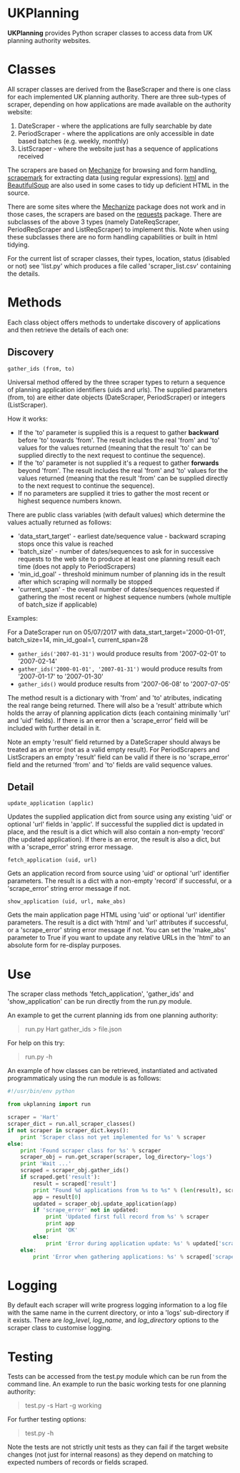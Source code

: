 UKPlanning
==========

**UKPlanning** provides Python scraper classes to access data from UK planning authority websites. 

Classes
=======

All scraper classes are derived from the BaseScraper and there is one class for each implemented UK planning authority. 
There are three sub-types of scraper, depending on how applications are made available on the authority website:

1. DateScraper - where the applications are fully searchable by date
2. PeriodScraper - where the applications are only accessible in date based batches (e.g. weekly, monthly)
3. ListScraper - where the website just has a sequence of applications received

The scrapers are based on [Mechanize](http://mechanize.readthedocs.io/) for browsing and form handling,
[scrapemark](http://arshaw.com/scrapemark/) for extracting data (using regular expressions). [lxml](http://lxml.de/) and
[BeautifulSoup](http://www.crummy.com/software/BeautifulSoup/) are also used in some cases to tidy up deficient HTML in the source.

There are some sites where the [Mechanize](http://mechanize.readthedocs.io/) package does not work and in those
cases, the scrapers are based on the [requests](http://docs.python-requests.org/en/master/) package. 
There are subclasses of the above 3 types (namely DateReqScraper, PeriodReqScraper and ListReqScraper)
to implement this. Note when using these subclasses there are no form handling capabilities or built in html tidying. 

For the current list of scraper classes, their types, location, status (disabled or not) see 'list.py' which produces 
a file called 'scraper_list.csv' containing the details.

Methods
=======

Each class object offers methods to undertake discovery of applications and then retrieve the details of each one:

Discovery
---------

```
gather_ids (from, to)
```

Universal method offered by the three scraper types to return a sequence of planning application identifiers (uids and urls). 
The supplied parameters (from, to) are either date objects (DateScraper, PeriodScraper) or integers (ListScraper). 

How it works:

* If the 'to' parameter is supplied this is a request to gather **backward** before 'to' towards 'from'. The result includes the real 'from' and 'to' values for the values returned (meaning that the result 'to' can be supplied directly to the next request to continue the sequence).
* If the 'to' parameter is not supplied it's a request to gather **forwards** beyond 'from'. The result includes the real 'from' and 'to' values for the values returned (meaning that the result 'from' can be supplied directly to the next request to continue the sequence).
* If no parameters are supplied it tries to gather the most recent or highest sequence numbers known. 

There are public class variables (with default values) which determine the values actually returned as follows:

* 'data_start_target' - earliest date/sequence value - backward scraping stops once this value is reached 
* 'batch_size' - number of dates/sequences to ask for in successive requests to the web site to produce at least one planning result each time (does not apply to PeriodScrapers)
* 'min_id_goal' - threshold minimum number of planning ids in the result after which scraping will normally be stopped 
* 'current_span' - the overall number of dates/sequences requested if gathering the most recent or highest sequence numbers (whole multiple of batch_size if applicable)

Examples: 

For a DateScraper run on 05/07/2017 with data_start_target='2000-01-01', batch_size=14, min_id_goal=1, current_span=28

* `gather_ids('2007-01-31')` would produce results from '2007-02-01' to '2007-02-14'
* `gather_ids('2000-01-01', '2007-01-31')` would produce results from '2007-01-17' to '2007-01-30'
* `gather_ids()` would produce results from '2007-06-08' to '2007-07-05'

The method result is a dictionary with 'from' and 'to' atributes, indicating the real range being returned. There will also be a 'result' 
attribute which holds the array of planning application dicts (each containing minimally 'url' and 'uid' fields). If there 
is an error then a 'scrape_error' field will be included with further detail in it.

Note an empty 'result' field returned by a DateScraper should always be treated as an error (not as a valid empty result). For PeriodScrapers and ListScrapers 
an empty 'result' field can be valid if there is no 'scrape_error' field and the returned 'from' and 'to' fields are
valid sequence values. 

Detail
------

```
update_application (applic)
```

Updates the supplied application dict from source using any existing 'uid' or optional 'url' fields in 'applic'. 
If successful the supplied dict is updated in place, and the result is a dict which will also contain a non-empty 'record' 
(the updated application). If there is an error, the result is also a dict, but with a 'scrape_error' string error message. 

```
fetch_application (uid, url)
```

Gets an application record from source using 'uid' or optional 'url' identifier parameters. The result is a dict with a 
non-empty 'record' if successful, or a 'scrape_error' string error message if not.

```
show_application (uid, url, make_abs)
```

Gets the main application page HTML using 'uid' or optional 'url' identifier parameters. The result is a dict with 'html' 
and 'url' attributes if successful, or a 'scrape_error' string error message if not. You can set the 'make_abs' parameter
to True if you want to update any relative URLs in the 'html' to an absolute form for re-display purposes.


Use
===

The scraper class methods 'fetch_application', 'gather_ids' and 'show_application'
can be run directly from the run.py module. 

An example to get the current planning ids from one planning authority:

> run.py Hart gather_ids > file.json

For help on this try:

> run.py -h

An example of how classes can be retrieved, instantiated and activated programmaticaly using the run module is as follows:

```python
#!/usr/bin/env python

from ukplanning import run

scraper = 'Hart'
scraper_dict = run.all_scraper_classes()
if not scraper in scraper_dict.keys():
    print 'Scraper class not yet implemented for %s' % scraper
else:
    print 'Found scraper class for %s' % scraper
    scraper_obj = run.get_scraper(scraper, log_directory='logs')
    print 'Wait ...'
    scraped = scraper_obj.gather_ids()
    if scraped.get('result'):
        result = scraped['result']
        print "Found %d applications from %s to %s" % (len(result), scraped['from'], scraped['to'])
        app = result[0]
        updated = scraper_obj.update_application(app)
        if 'scrape_error' not in updated:
            print 'Updated first full record from %s' % scraper
            print app
            print 'OK'
        else:
            print 'Error during application update: %s' % updated['scrape_error']
    else:
        print 'Error when gathering applications: %s' % scraped['scrape_error']
```

Logging
=======

By default each scraper will write progress logging information to a log file with the same name in the
current directory, or into a 'logs' sub-directory if it exists. There are *log_level*, *log_name*, and *log_directory*
options to the scraper class to customise logging.

Testing
=======

Tests can be accessed from the test.py module which can be run from the command line. An example to run the basic working tests for one planning authority:

> test.py -s Hart -g working

For further testing options:

> test.py -h

Note the tests are not strictly unit tests as they can fail if the target website changes (not just for internal reasons) as they depend on matching to expected 
numbers of records or fields scraped.
